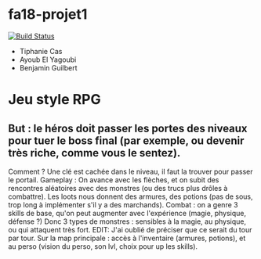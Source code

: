 # fa18-projet1

[![Build Status](https://travis-ci.org/TelecomLille-INFO/fa18-projet1.svg?branch=master)](https://travis-ci.org/TelecomLille-INFO/fa18-projet1)

- Tiphanie Cas
- Ayoub El Yagoubi
- Benjamin Guilbert

# Jeu style RPG
## But : le héros doit passer les portes des niveaux pour tuer le boss final (par exemple, ou devenir très riche, comme vous le sentez).

Comment ?
Une clé est cachée dans le niveau, il faut la trouver pour passer le portail.
Gameplay : 
On avance avec les flèches, et on subit des rencontres aléatoires avec des monstres (ou des trucs plus drôles à combattre). Les loots nous donnent des armures, des potions (pas de sous, trop long à implémenter s'il y a des marchands).
Combat : on a genre 3 skills de base, qu'on peut augmenter avec l'expérience (magie, physique, défense ?) Donc 3 types de monstres : sensibles à la magie, au physique, ou qui attaquent très fort.
EDIT: J'ai oublié de préciser que ce serait du tour par tour.
Sur la map principale : accès à l'inventaire (armures, potions), et au perso (vision du perso, son lvl, choix pour up les skills).
